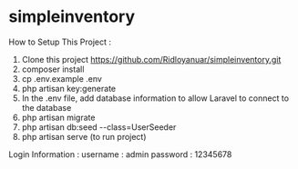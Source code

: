 # simpleinventory

How to Setup This Project :
1. Clone this project https://github.com/Ridloyanuar/simpleinventory.git
2. composer install
3. cp .env.example .env
4. php artisan key:generate
5. In the .env file, add database information to allow Laravel to connect to the database
6. php artisan migrate
7. php artisan db:seed --class=UserSeeder
8. php artisan serve (to run project)

Login Information :
username : admin
password : 12345678


